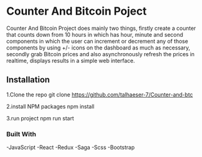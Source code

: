 # Counter And Bitcoin Poject

Counter And Bitcoin Project does mainly two things, firstly create a counter that counts down from 10 hours in
which has hour, minute and second components in which the user can increment or decrement any of
those components by using +/- icons on the dashboard as much as necessary, secondly grab Bitcoin
prices and also asynchronously refresh the prices in realtime, displays results in a simple web interface.

## Installation

1.Clone the repo
  git clone https://github.com/talhaeser-7/Counter-and-btc

2.install NPM packages
  npm install

3.run project
  npm run start

### Built With
  -JavaScript
  -React
  -Redux
  -Saga
  -Scss
  -Bootstrap


